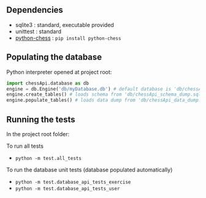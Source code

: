 Dependencies
------------

- sqlite3 : standard, executable provided
- unittest : standard
- [python-chess](https://github.com/niklasf/python-chess) : `pip install python-chess`

Populating the database
-----------------------

Python interpreter opened at project root:
```python
import chessApi.database as db
engine = db.Engine('db/myDatabase.db') # default database is 'db/chessApi.db'
engine.create_tables() # loads schema from 'db/chessApi_schema_dump.sql' by default
engine.populate_tables() # loads data dump from 'db/chessApi_data_dump.sql' by default
```

Running the tests
-----------------
In the project root folder:

To run all tests

- `python -m test.all_tests`

To run the database unit tests (database populated automatically)

- `python -m test.database_api_tests_exercise`
- `python -m test.database_api_tests_user`